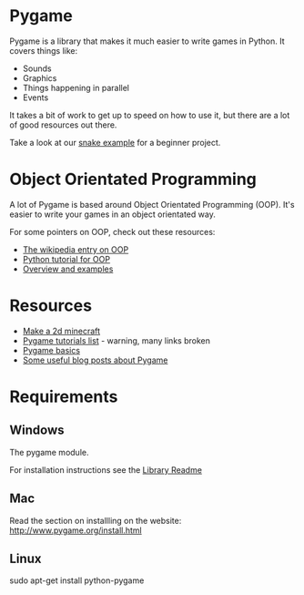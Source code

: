 # Pygame

Pygame is a library that makes it much easier to write games in Python. It
covers things like:

* Sounds
* Graphics
* Things happening in parallel
* Events

It takes a bit of work to get up to speed on how to use it, but there are a lot
of good resources out there.

Take a look at our [snake example](snake/README.md) for a beginner project.

# Object Orientated Programming

A lot of Pygame is based around Object Orientated Programming (OOP). It's easier
to write your games in an object orientated way.

For some pointers on OOP, check out these resources:

* [The wikipedia entry on OOP](http://en.wikipedia.org/wiki/Object-oriented_programming)
* [Python tutorial for OOP](http://en.wikibooks.org/wiki/Non-Programmer's_Tutorial_for_Python_3/Intro_to_Object_Oriented_Programming_in_Python_3)
* [Overview and examples](http://www.tutorialspoint.com/python/python_classes_objects.htm)

# Resources

* [Make a 2d minecraft](http://usingpython.com/pygame-intro/)
* [Pygame tutorials list](http://www.pygame.org/wiki/tutorials) - warning, many
 links broken
* [Pygame basics](http://www.nerdparadise.com/tech/python/pygame/basics/)
* [Some useful blog posts about Pygame](https://lorenzod8n.wordpress.com/category/pygame-tutorial/)

# Requirements

## Windows

The pygame module.

For installation instructions see the [Library Readme](../README.md)

## Mac

Read the section on installling on the website: http://www.pygame.org/install.html

## Linux

sudo apt-get install python-pygame

